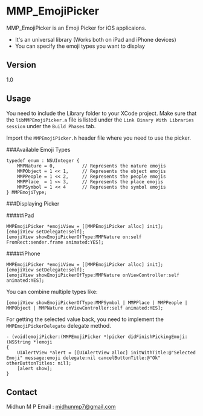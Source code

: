 MMP_EmojiPicker
=========

MMP_EmojiPicker is an Emoji Picker for iOS applicaions.

- It's an universal library (Works both on iPad and iPhone devices)
- You can specify the emoji types you want to display

Version
----
1.0

Usage
--------------

You need to include the Library folder to your XCode project. Make sure that the `libMMPEmojiPicker.a` file is listed under the `Link Binary With Libraries session` under the `Build Phases` tab.

Import the `MMPEmojiPicker.h` header file where you need to use the picker.

###Available Emoji Types
```
typedef enum : NSUInteger {
    MMPNature = 0,          // Represents the nature emojis
    MMPObject = 1 << 1,     // Represents the object emojis
    MMPPeople = 1 << 2,     // Represents the people emojis
    MMPPlace  = 1 << 3,     // Represents the place emojis
    MMPSymbol = 1 << 4      // Represents the symbol emojis
} MMPEmojiType;
```

###Displaying Picker

#####iPad
```
MMPEmojiPicker *emojiView = [[MMPEmojiPicker alloc] init];
[emojiView setDelegate:self];
[emojiView showEmojiPickerOfType:MMPNature on:self FromRect:sender.frame animated:YES];
```

#####iPhone
```
MMPEmojiPicker *emojiView = [[MMPEmojiPicker alloc] init];
[emojiView setDelegate:self];
[emojiView showEmojiPickerOfType:MMPNature onViewController:self animated:YES];
```

You can combine multiple types like:

```
[emojiView showEmojiPickerOfType:MMPSymbol | MMPPlace | MMPPeople | MMPObject | MMPNature onViewController:self animated:YES];
```

For getting the selected value back, you need to implement the `MMPEmojiPickerDelegate` delegate method.

```
- (void)emojiPicker:(MMPEmojiPicker *)picker didFinishPickingEmoji:(NSString *)emoji
{
    UIAlertView *alert = [[UIAlertView alloc] initWithTitle:@"Selected Emoji" message:emoji delegate:nil cancelButtonTitle:@"Ok" otherButtonTitles: nil];
    [alert show];
}
```

Contact
-------
Midhun M P
Email : midhunmp7@gmail.com